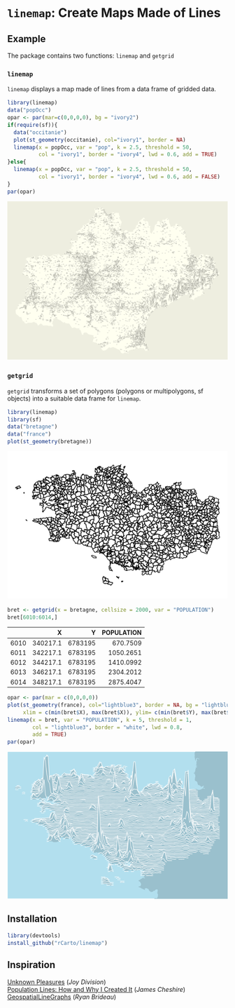 # `linemap`: Create Maps Made of Lines

## Example

The package contains two functions: `linemap` and `getgrid`

### `linemap` 

`linemap` displays a map made of lines from a data frame of gridded data.

```r
library(linemap)
data("popOcc")
opar <- par(mar=c(0,0,0,0), bg = "ivory2")
if(require(sf)){
  data("occitanie")
  plot(st_geometry(occitanie), col="ivory1", border = NA)
  linemap(x = popOcc, var = "pop", k = 2.5, threshold = 50,
          col = "ivory1", border = "ivory4", lwd = 0.6, add = TRUE)
}else{
  linemap(x = popOcc, var = "pop", k = 2.5, threshold = 50,
          col = "ivory1", border = "ivory4", lwd = 0.6, add = FALSE)
}
par(opar)
```

![mordor](img/mordor.png)


### `getgrid` 

`getgrid` transforms a set of polygons (polygons or multipolygons, sf objects) into a suitable data frame for `linemap`. 


```r
library(linemap)
library(sf)
data("bretagne")
data("france")
plot(st_geometry(bretagne))
```
![bretagne](img/bret.png)
```r
bret <- getgrid(x = bretagne, cellsize = 2000, var = "POPULATION")
bret[6010:6014,]
```
|     |        X|       Y| POPULATION|
|:----|--------:|-------:|----------:|
|6010 | 340217.1| 6783195|   670.7509|
|6011 | 342217.1| 6783195|  1050.2651|
|6012 | 344217.1| 6783195|  1410.0992|
|6013 | 346217.1| 6783195|  2304.2012|
|6014 | 348217.1| 6783195|  2875.4047|



```r
opar <- par(mar = c(0,0,0,0))
plot(st_geometry(france), col="lightblue3", border = NA, bg = "lightblue2",
     xlim = c(min(bret$X), max(bret$X)), ylim= c(min(bret$Y), max(bret$Y)))
linemap(x = bret, var = "POPULATION", k = 5, threshold = 1,
        col = "lightblue3", border = "white", lwd = 0.8,
        add = TRUE)
par(opar)
```

![mordor2](img/mordor2.png)




## Installation

```r
library(devtools)
install_github("rCarto/linemap")
```


## Inspiration 
[Unknown Pleasures](https://en.wikipedia.org/wiki/Unknown_Pleasures) (*Joy Division*)  
[Population Lines: How and Why I Created It](http://spatial.ly/2017/04/population-lines-how-and-why-i-created-it/) (*James Cheshire*)  
[GeospatialLineGraphs](https://github.com/Brideau/GeospatialLineGraphs) (*Ryan Brideau*)  
